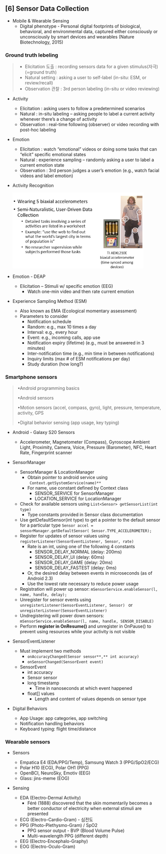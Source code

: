 ## [6] **Sensor Data Collection** 

* Mobile & Wearable Sensing
  * Digital phenotype - Personal digital footprints of biological, behavioral, and environmental data, captured either consciously or unconsciously by smart devices and wearables (Nature Biotechnology, 2015) 



### Ground truth lebeling

> * Elicitation 도출 : recording sensors data for a given stimulus(자극) (=ground truth) 
> * Natural setting : asking a user to self-label (in-situ: ESM, or review/recall) 
> * Observation 관찰 : 3rd person labeling (in-situ or video reviewing)

* Activity
  * Elicitation : asking users to follow a predetermined scenarios 
  * Natural : in-situ labeling – asking people to label a current activity whenever there’s a change of activity 
  * Observation : real-time following (observer) or video recording with post-hoc labeling 
* Emotion
  * Elicitation : watch “emotional” videos or doing some tasks that can “elicit” specific emotional states 
  * Natural : experience sampling – randomly asking a user to label a current emotion state 
  * Observation : 3rd person judges a user’s emotion (e.g., watch facial videos and label emotion) 

* Activity Recognition

  <img src="md-images/image-20220322091217122.png" alt="image-20220322091217122" style="zoom:67%;" />

* Emotion - DEAP

  * Elicitation – Stimuli w/ specific emotion (EEG)
    * Watch one-min video and then rate current emotion 

* Experience Sampling Method (ESM)
  * Also known as EMA (Ecological momentary assessment) 
  * Parameters to consider 
    * Notification schedule 
    * Random: e.g., max 10 times a day 
    * Interval: e.g., every hour 
    * Event: e.g., incoming calls, app use 
    * Notification expiry (lifetime) (e.g., must be answered in 3 minutes)
    * Inter-notification time (e.g., min time in between notifications) 
    * Inquiry limits (max # of ESM notifications per day) 
    * Study duration (how long?) 





### Smartphone sensors

> •Android programming basics
>
> •Android sensors
>
> •Motion sensors (accel, compass, gyro), light, pressure, temperature, activity, GPS
>
> •Digital behavior sensing (app usage, key typing) 

* Android - Galaxy S20 Sensors

  * Accelerometer, Magnetometer (Compass), Gyroscope Ambient  Light, Proximity, Camera, Voice, Pressure  (Barometer), NFC, Heart Rate, Fingerprint scanner

* SensorManager
  * SensorManager & LocationManager 
    * Obtain pointer to android service using  
      ` Context.getSystemService(name)**`
    * For name, use constant defined by Context class 
      * SENSOR_SERVICE for SensorManager 
      * LOCATION_SERVICE for LocationManager 
  * Check for available sensors using 
    `List<Sensor> getSensorList(int type) `
    * Type constants provided in Sensor class documentation 
  * Use getDefaultSensor(int type) to get a pointer to the default sensor for a particular type 
    `Sensor accel = sensorManager.getDefaultSensor( Sensor.TYPE_ACCELEROMETER);`
  * Register for updates of sensor values using  `registerListener(SensorEventListener, Sensor, rate) `
    * Rate is an int, using one of the following 4 constants 
      * SENSOR_DELAY_NORMAL (delay: 200ms)
      * SENSOR_DELAY_UI (delay: 60ms)
      * SENSOR_DELAY_GAME (delay: 20ms)
      * SENSOR_DELAY_FASTEST (delay: 0ms)
    * Or, the desired delay between events in microseconds (as of Android 2.3)
    * Use the lowest rate necessary to reduce power usage
  * Registration will power up sensor:
    `mSensorService.enableSensor(l, name, handle, delay);`
  * Unregister for sensor events using 
    `unregisterListener(SensorEventListener, Sensor) `
    or `unregisterListener(SensorEventListener)`
  * Undregistering will power down sensors:
    `mSensorService.enableSensor(l, name, handle, SENSOR_DISABLE)`
  * Perform **register in OnResume()** and unregister in OnPause() to prevent using resources while your activity is not visible 

* SensorEventListener
  * Must implement two methods 
    * `onAccuracyChanged(Sensor sensor**,** int accuracy) `
    * `onSensorChanged(SensorEvent event) `
  * SensorEvent 
    * int accuracy 
    * Sensor sensor 
    * long timestamp 
      * Time in nanoseconds at which event happened 
    * float[] values 
      * Length and content of values depends on sensor type 



* Digital Behaviors
  * App Usage: app categories, app switching
  * Notification handling behaviors 
  * Keyboard typing: flight time/distance 





### Wearable sensors

* Sensors

  * Empatica E4 (EDA/PPG/Temp), Samsung Watch 3 (PPG/SpO2/ECG)
  * Polar H10 (ECG), Polar OH1 (PPG) 
  * OpenBCI, NeuroSky, Emotiv (EEG) 
  * Glass: jins-meme (EOG) 



* Sensing

  * EDA (Electro-Dermal Activity) 
    * Féré (1888) discovered that the skin momentarily becomes a better conductor of electricity when external stimuli are presented 
  * ECG (Electro-Cardio-Gram) - 심전도
  * PPG (Photo-Plethysmo-Gram) / SpO2 
    * PPG sensor output - BVP (Blood Volume Pulse)
    * Multi-wavelength PPG (different depth)
  * EEG (Electro-Encephalo-Graphy)
  * EOG (Electro-Oculo-Gram)